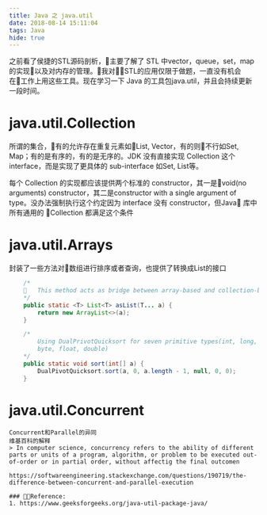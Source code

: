 ```yaml
---
title: Java 之 java.util
date: 2018-08-14 15:11:04
tags: Java
hide: true
---
```


之前看了侯捷的STL源码剖析，主要了解了 STL 中vector，queue，set，map的实现以及对内存的管理。我对STL的应用仅限于做题，一直没有机会在工作上用这些工具。现在学习一下 Java 的工具包java.util，并且会持续更新一段时间。
<!-- more -->  

# java.util.Collection

所谓的集合，有的允许存在重复元素如List, Vector，有的则不行如Set, Map；有的是有序的，有的是无序的。JDK 没有直接实现 Collection 这个interface，而是实现了更具体的 sub-interface 如Set, List等。

每个 Collection 的实现都应该提供两个标准的 constructor，其一是void(no arguments) constructor，其二是constructor with a single argument of type。没办法强制执行这个约定因为 interface 没有 constructor，但Java 库中所有通用的 Collection 都满足这个条件

# java.util.Arrays

封装了一些方法对数组进行排序或者查询，也提供了转换成List的接口

```java
    /*
       This method acts as bridge between array-based and collection-based APIs
    */
    public static <T> List<T> asList(T... a) {
        return new ArrayList<>(a);
    }
```

```java
    /*
        Using DualPrivotQuicksort for seven primitive types(int, long, short, char,
        byte, float, double)
    */
    public static void sort(int[] a) {
        DualPivotQuicksort.sort(a, 0, a.length - 1, null, 0, 0);
    }

```

# java.util.Concurrent

```
Concurrent和Parallel的异同
维基百科的解释
> In computer science, concurrency refers to the ability of different parts or units of a program, algorithm, or problem to be executed out-of-order or in partial order, without affectig the final outcomen

https://softwareengineering.stackexchange.com/questions/190719/the-difference-between-concurrent-and-parallel-execution

### Reference:
1. https://www.geeksforgeeks.org/java-util-package-java/
